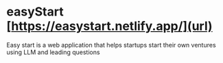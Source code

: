 # easyStart [https://easystart.netlify.app/](url) 
Easy start is a web application that helps startups start their own ventures using LLM and leading questions
